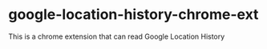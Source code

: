 # google-location-history-chrome-ext
This is a chrome extension that can read Google Location History
